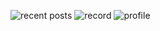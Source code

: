 ![recent posts](https://user-images.githubusercontent.com/75017563/147478676-aa3afceb-399e-44e8-a125-10f410fa37d2.PNG)
![record](https://user-images.githubusercontent.com/75017563/147478683-e41ee411-447f-4f1d-a9e1-bddace233db4.PNG)
![profile](https://user-images.githubusercontent.com/75017563/147478684-017b14f4-4f6b-4b68-accd-bcea75855fc7.PNG)

